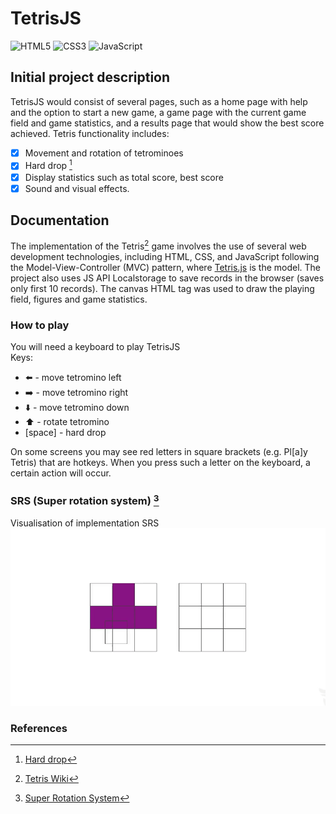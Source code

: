 # TetrisJS
![HTML5](https://img.shields.io/badge/html5-%23E34F26.svg?style=for-the-badge&logo=html5&logoColor=white)
![CSS3](https://img.shields.io/badge/css3-%231572B6.svg?style=for-the-badge&logo=css3&logoColor=white)
![JavaScript](https://img.shields.io/badge/javascript-%23323330.svg?style=for-the-badge&logo=javascript&logoColor=%23F7DF1E)

## Initial project description
TetrisJS would consist of several pages, such as a home page with help and the option to start a new game, a game page with the current game field and game statistics, and a results page that would show the best score achieved. Tetris functionality includes:
- [x] Movement and rotation of tetrominoes
- [x] Hard drop [^3]
- [x] Display statistics such as total score, best score
- [x] Sound and visual effects.

## Documentation
The implementation of the Tetris[^1] game involves the use of several web development technologies, including HTML, CSS, and JavaScript following the Model-View-Controller (MVC) pattern, where [Tetris.js](/scripts/game/Tetris.js) is the model. The project also uses JS API Localstorage to save records in the browser (saves only first 10 records). The canvas HTML tag was used to draw the playing field, figures and game statistics.

### How to play

You will need a keyboard to play TetrisJS <br>
Keys:
- ⬅️ - move tetromino left
- ➡️ - move tetromino right
- ⬇️ - move tetromino down
- ⬆️ - rotate tetromino
- [space] - hard drop

On some screens you may see red letters in square brackets (e.g. Pl[a]y Tetris) that are hotkeys. When you press such a letter on the keyboard, a certain action will occur.

### SRS (Super rotation system) [^2]
Visualisation of implementation SRS
![Visualisation](/img/SRS.gif)

### References
[^1]: [Tetris Wiki](https://tetris.fandom.com/wiki/Tetris_Wiki)
[^2]: [Super Rotation System](https://tetris.fandom.com/wiki/SRS)
[^3]: [Hard drop](https://tetris.fandom.com/wiki/Hard_Drop)

